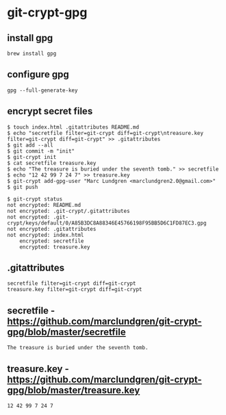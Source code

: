 # git-crypt-gpg

## install gpg
```
brew install gpg
```

## configure gpg
```
gpg --full-generate-key
```

## encrypt secret files
```
$ touch index.html .gitattributes README.md
$ echo "secretfile filter=git-crypt diff=git-crypt\ntreasure.key filter=git-crypt diff=git-crypt" >> .gitattributes
$ git add --all
$ git commit -m "init"
$ git-crypt init
$ cat secretfile treasure.key
$ echo "The treasure is buried under the seventh tomb." >> secretfile
$ echo "12 42 99 7 24 7" >> treasure.key
$ git-crypt add-gpg-user "Marc Lundgren <marclundgren2.0@gmail.com>"
$ git push
```

```
$ git-crypt status
not encrypted: README.md
not encrypted: .git-crypt/.gitattributes
not encrypted: .git-crypt/keys/default/0/A85B3DC8A88346E45766198F95BB5D6C1FD87EC3.gpg
not encrypted: .gitattributes
not encrypted: index.html
    encrypted: secretfile
    encrypted: treasure.key
```


## .gitattributes
```
secretfile filter=git-crypt diff=git-crypt
treasure.key filter=git-crypt diff=git-crypt
```

## secretfile - https://github.com/marclundgren/git-crypt-gpg/blob/master/secretfile
```
The treasure is buried under the seventh tomb.
```

## treasure.key - https://github.com/marclundgren/git-crypt-gpg/blob/master/treasure.key
```
12 42 99 7 24 7
```
